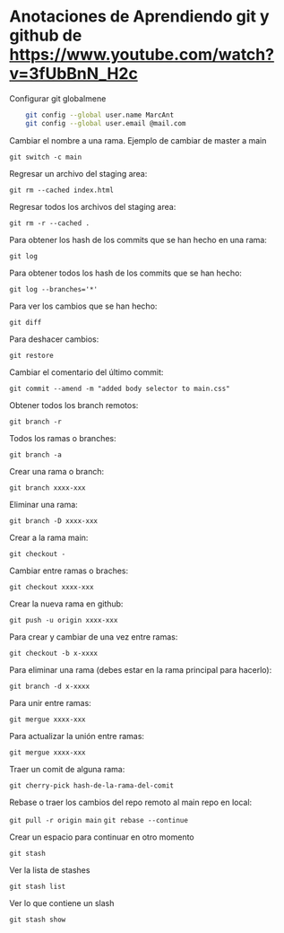 # Anotaciones de Aprendiendo git y github de <https://www.youtube.com/watch?v=3fUbBnN_H2c>

Configurar git globalmene

```bash
    git config --global user.name MarcAnt
    git config --global user.email @mail.com
```

Cambiar el nombre a una rama. Ejemplo de cambiar de master a main

`git switch -c main`

Regresar un archivo del staging area:

`git rm --cached index.html`

Regresar todos los archivos del staging area:

`git rm -r --cached .`

Para obtener los hash de los commits que se han hecho en una rama:

`git log`

Para obtener todos los hash de los commits que se han hecho:

`git log --branches='*'`

Para ver los cambios que se han hecho:

`git diff`

Para deshacer cambios:

`git restore`

Cambiar el comentario del último commit:

`git commit --amend -m "added body selector to main.css"`

Obtener todos los branch remotos:

`git branch -r`

Todos los ramas o branches:

`git branch -a`

Crear una rama o branch:

`git branch xxxx-xxx`

Eliminar una rama:

`git branch -D xxxx-xxx`

Crear a la rama main:

`git checkout -`

Cambiar entre ramas o braches:

`git checkout xxxx-xxx`

Crear la nueva rama en github:

`git push -u origin xxxx-xxx`

Para crear y cambiar de una vez entre ramas:

`git checkout -b x-xxxx`

Para eliminar una rama (debes estar en la rama principal para hacerlo):

`git branch -d x-xxxx`

Para unir entre ramas:

`git mergue xxxx-xxx`

Para actualizar la unión entre ramas:

`git mergue xxxx-xxx`

Traer un comit de alguna rama:

`git cherry-pick hash-de-la-rama-del-comit`

Rebase o traer los cambios del repo remoto al main repo en local:

`git pull -r origin main`
`git rebase --continue`

Crear un espacio para continuar en otro momento

`git stash`

Ver la lista de stashes

`git stash list`

Ver lo que contiene un slash

`git stash show`
